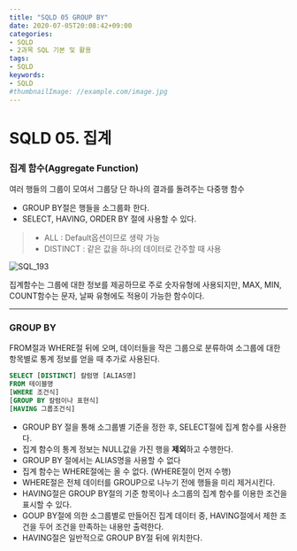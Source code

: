 ```yaml
---
title: "SQLD 05 GROUP BY"
date: 2020-07-05T20:08:42+09:00
categories:
- SQLD
- 2과목 SQL 기본 및 활용
tags:
- SQLD
keywords:
- SQLD
#thumbnailImage: //example.com/image.jpg
---
```


<!--more-->

# SQLD 05. 집계

### 집계 함수(Aggregate Function)

여러 행들의 그룹이 모여서 그룹당 단 하나의 결과를 돌려주는 다중행 함수

- GROUP BY절은 행들을 소그룹화 한다.
- SELECT, HAVING, ORDER BY 절에 사용할 수 있다.

> - ALL : Default옵션이므로 생략 가능
> - DISTINCT : 같은 값을 하나의 데이터로 간주할 때 사용

![SQL_193](https://user-images.githubusercontent.com/28701069/86531807-63e34c80-beff-11ea-836f-ab2444926812.jpg)

집계함수는 그룹에 대한 정보를 제공하므로 주로 숫자유형에 사용되지만, MAX, MIN, COUNT함수는 문자, 날짜 유형에도 적용이 가능한 함수이다.

-----
### GROUP BY

FROM절과 WHERE절 뒤에 오며, 데이터들을 작은 그룹으로 분류하여 소그룹에 대한 항목별로 통계 정보를 얻을 때 추가로 사용된다.

```SQL
SELECT [DISTINCT] 칼럼명 [ALIAS명]
FROM 테이블명
[WHERE 조건식]
[GROUP BY 칼럼이나 표현식]
[HAVING 그룹조건식]
```

- GROUP BY 절을 통해 소그룹별 기준을 정한 후, SELECT절에 집계 함수를 사용한다.
- 집계 함수의 통계 정보는 NULL값을 가진 행을 **제외**하고 수행한다.
- GROUP BY 절에서는  ALIAS명을 사용할 수 없다
- 집계 함수는 WHERE절에는 올 수 없다. (WHERE절이 먼저 수행)
- WHERE절은 전체 데이터를 GROUP으로 나누기 전에 행들을 미리 제거시킨다.
- HAVING절은 GROUP BY절의 기준 항목이나 소그룹의 집계 함수를 이용한 조건을 표시할 수 있다.
-  GOUP BY절에 의한 소그룹별로 만들어진 집계 데이터 중, HAVING절에서 제한 조건을 두어 조건을 만족하는 내용만 출력한다.
- HAVING절은 일반적으로 GROUP BY절 뒤에 위치한다.
